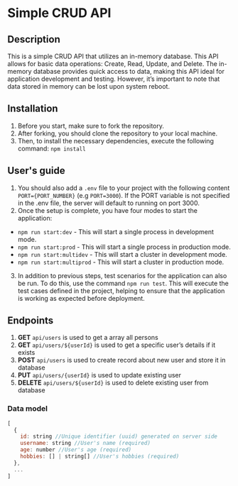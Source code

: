 # Simple CRUD API

## Description
This is a simple CRUD API that utilizes an in-memory database. This API allows for basic data operations: Create, Read, Update, and Delete. The in-memory database provides quick access to data, making this API ideal for application development and testing. However, it’s important to note that data stored in memory can be lost upon system reboot.

## Installation
1) Before you start, make sure to fork the repository. 
2) After forking, you should clone the repository to your local machine.
3) Then, to install the necessary dependencies, execute the following command: ```npm install```

## User's guide
1) You should also add a ```.env``` file to your project with the following content ```PORT={PORT_NUMBER}``` (e.g ```PORT=3000```). If the PORT variable is not specified in the .env file, the server will default to running on port 3000.
2) Once the setup is complete, you have four modes to start the application:
 - ```npm run start:dev``` - This will start a single process in development mode.
 - ```npm run start:prod``` - This will start a single process in production mode.
 - ```npm run start:multidev``` - This will start a cluster in development mode.
 - ```npm run start:multiprod``` - This will start a cluster in production mode.
3) In addition to previous steps, test scenarios for the application can also be run. To do this, use the command ```npm run test```. This will execute the test cases defined in the project, helping to ensure that the application is working as expected before deployment.

## Endpoints

1) **GET** ```api/users``` is used to get a array all persons
2) **GET** ```api/users/${userId}``` is used to get a specific user’s details if it exists
3) **POST** ```api/users``` is used to create record about new user and store it in database
4) **PUT** ```api/users/{userId}``` is used to update existing user
5) **DELETE** ```api/users/${userId}``` is used to delete existing user from database

  ### Data model
  ```js
  [
    {
      id: string //Unique identifier (uuid) generated on server side
      username: string //User's name (required)
      age: number //User's age (required)
      hobbies: [] | string[] //User's hobbies (required)
    },
    ...
  ]
  ```